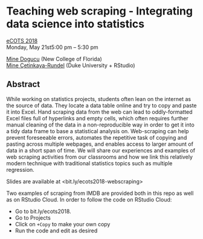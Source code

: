 # Teaching web scraping - Integrating data science into statistics

[eCOTS 2018](https://www.causeweb.org/cause/ecots/ecots18/)  
Monday, May 21st5:00 pm – 5:30 pm  
 
[Mine Dogucu](https://github.com/mdogucu) (New College of Florida)  
[Mine Çetinkaya-Rundel](https://github.com/mine-cetinkaya-rundel) (Duke University + RStudio)

## Abstract

While working on statistics projects, students often lean on the internet as 
the source of data. They locate a data table online and try to copy and paste 
it into Excel. Hand scraping data from the web can lead to oddly-formatted Excel 
files full of hyperlinks and empty cells, which often requires further manual 
cleaning of the data in a non-reproducible way in order to get it into a tidy 
data frame to base a statistical analysis on. Web-scraping can help prevent 
foreseeable errors, automates the repetitive task of copying and pasting across 
multiple webpages, and enables access to larger amount of data in a short span 
of time. We will share our experiences and examples of web scraping activities 
from our classrooms and how we link this relatively modern technique with 
traditional statistics topics such as multiple regression.

Slides are available at <bit.ly/ecots2018-webscraping>

Two examples of scraping from IMDB are provided both in this repo as well as on RStudio Cloud. In order to follow the code on RStudio Cloud:

- Go to bit.ly/ecots2018.
- Go to Projects
- Click on `+Copy` to make your own copy
- Run the code and edit as desired
